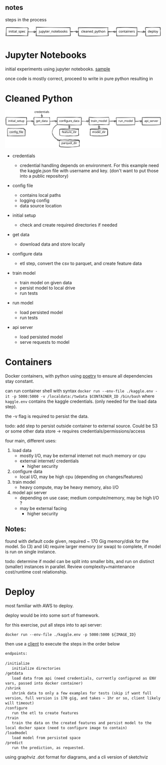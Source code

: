 notes
-----

steps in the process

![steps](./steps.svg)

# Jupyter Notebooks
initial experiments using jupyter notebooks.
[sample](../notebooks/)

once code is mostly correct, proceed to write in pure python
resulting in

# Cleaned Python

![python](./python_flow.svg)

- credentials
    - credential handling depends on environment.  For this example need the kaggle.json file with username and key. (don't want to put those into a public repository)

- config file
    - contains local paths
    - logging config
    - data source location

- initial setup
    - check and create required directories if needed

- get data
    - download data and store locally

- configure data
    - etl step, convert the csv to parquet, and create feature data

- train model
    - train model on given data
    - persist model to local drive
    - run tests

- run model
    - load persisted model
    - run tests

- api server
    - load persisted model
    - serve requests to model


# Containers

Docker containers, with python using [poetry](https://python-poetry.org/) to ensure all dependencies stay constant.

can run container shell with syntax `docker run --env-file ./kaggle.env -it -p 5000:5000 -v /localdata:/twdata $CONTAINER_ID /bin/bash`
where `kaggle.env` contains the kaggle credentials.  (only needed for the load data step).

the -v flag is required to persist the data.

todo: add step to persist outside container to external source.  Could be S3 or some other data store -> requires credentials/permissions/access


four main, different uses:

1. load data
    - mostly I/O, may be external internet not much memory or cpu
    - external internet/ credentials
        - higher security
2. configure data
    - local I/O, may be high cpu (depending on changes/features)
3. train model
    - heavy compute, may be heavy memory, also I/O
4. model api server
    - depending on use case;  medium compute/memory, may be high I/O ?
    - may be external facing
        - higher security

## Notes:
found with default code given, required ~ 170 Gig memory/disk for the model.  So (3) and (4) require larger memory (or swap) to complete, if model is run on single instance.

todo: determine if model can be split into smaller bits, and run on distinct (smaller) instances in parallel.  Review complexity+maintenance cost/runtime cost relationship.

# Deploy

most familiar with AWS to deploy. 

deploy would be into some sort of framework.

for this exercise, put all steps into to api server:

```
docker run --env-file ./kaggle.env -p 5000:5000 ${IMAGE_ID}
````

then use a [client](../notebooks/client_api_test.ipynb) to execute the steps in the order below 

```
endpoints:

/initialize
   initialize directories 
/getdata
   load data from api (need credentials, currently configured as ENV vars, passed into docker container)
/shrink
   shrink data to only a few examples for tests (skip if want full version, full version is 170 gig, and takes ~ 1hr or so, client likely will timeout)
/configure
   run the etl to create features
/train
   train the data on the created features and persist model to the local docker space (need to configure image to contain)
/loadmodel
   load model from persisted space
/predict
   run the prediction, as requested.

```

using graphviz .dot format for diagrams, and a cli version of sketchviz
